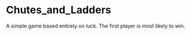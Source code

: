 # Chutes_and_Ladders
 A simple game based entirely on luck. The first player is most likely to win.
